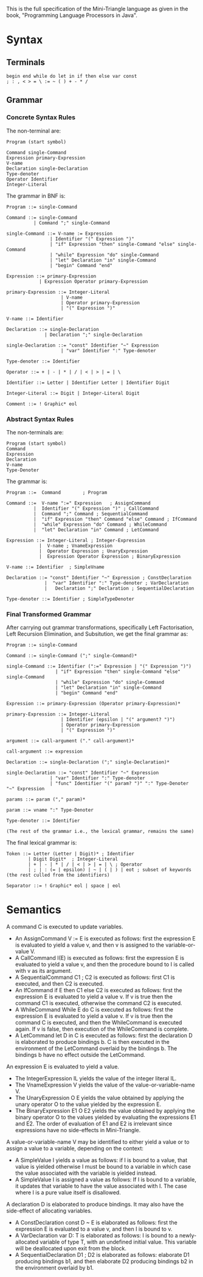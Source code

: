 This is the full specification of the Mini-Triangle language as given in the book, "Programming Language Processors in Java".

# Syntax

## Terminals

```
begin end while do let in if then else var const 
; : , < > = \ := ~ ( ) + - * / 

```

## Grammar

### Concrete Syntax Rules

The non-terminal are:

```
Program (start symbol)

Command single-Command
Expression primary-Expression
V-name
Declaration single-Declaration
Type-denoter
Operator Identifier
Integer-Literal

```
The grammar in BNF is:

```
Program ::= single-Command

Command ::= single-Command
          | Command ";" single-Command

single-Command ::= V-name := Expression
                | Identifier "(" Expression ")"
                | "if" Expression "then" single-Command "else" single-Command
                | "while" Expression "do" single-Command
                | "let" Declaration "in" single-Command
                | "begin" Command "end"

Expression ::= primary-Expression
            | Expression Operator primary-Expression

primary-Expression ::= Integer-Literal
                    | V-name
                    | Operator primary-Expression
                    | "(" Expression ")"

V-name ::= Identifier

Declaration ::= single-Declaration
              | Declaration ";" single-Declaration

single-Declaration ::= "const" Identifier "~" Expression
                    | "var" Identifier ":" Type-denoter

Type-denoter ::= Identifier

Operator ::= + | - | * | / | < | > | = | \

Identifier ::= Letter | Identifier Letter | Identifier Digit

Integer-Literal ::= Digit | Integer-Literal Digit

Comment ::= ! Graphic* eol

```

### Abstract Syntax Rules

The non-terminals are:

```
Program (start symbol)
Command
Expression
Declaration
V-name
Type-Denoter

```

The grammar is:

```
Program ::=  Command        ; Program

Command ::=  V-name ":=" Expression   ; AssignCommand
          |  Identifier "(" Expression ")" ; CallCommand
          |  Command ";" Command ; SequentialCommand
          |  "if" Expression "then" Command "else" Command ; IfCommand
          |  "while" Expression "do" Command ; WhileCommand
          |  "let" Declaration "in" Command ; LetCommand

Expression ::= Integer-Literal ; Integer-Expression
            |  V-name ; VnameExpression
            |  Operator Expression ; UnaryExpression
            |  Expression Operator Expression ; BinaryExpression

V-name ::= Identifier  ; SimpleVname

Declaration ::= "const" Identifier "~" Expression ; ConstDeclaration
              |  "var" Identifier ":" Type-denoter ; VarDeclaration
              |   Declaration ";" Declaration ; SequentialDeclaration

Type-denoter ::= Identifier ; SimpleTypeDenoter

```

### Final Transformed Grammar

After carrying out grammar transformations, specifically Left Factorisation, Left Recursion Elimination, and Subsitution, we get the final grammar as:

```
Program ::= single-Command

Command ::= single-Command (";" single-Command)*

single-Command ::= Identifier (":=" Expression | "(" Expression ")")
                  | "if" Expression "then" single-Command "else" single-Command
                  | "while" Expression "do" single-Command
                  | "let" Declaration "in" single-Command
                  | "begin" Command "end"

Expression ::= primary-Expression (Operator primary-Expression)*

primary-Expression ::= Integer-Literal 
                    | Identifier (epsilon | "(" argument? ")")
                    | Operator primary-Expression
                    | "(" Expression ")"

argument ::= call-argument ("." call-argument)*

call-argument ::= expression

Declaration ::= single-Declaration (";" single-Declaration)*

single-Declaration ::= "const" Identifier "~" Expression
                | "var" Identifier ":" Type-denoter
                | "func" Identifier "(" param? ")" ":" Type-Denoter "~" Expression

params ::= param ("," param)* 

param ::= vname ":" Type-Denoter

Type-denoter ::= Identifier

(The rest of the grammar i.e., the lexical grammar, remains the same)

```

The final lexical grammar is:

```
Token ::= Letter (Letter | Digit)* ; Identifier
        | Digit Digit*  ; Integer-Literal 
        | + | - | * | / | < | > | = | \ ; Operator
        | ; | : (= | epsilon) | ~ | ( | ) | eot ; subset of keywords (the rest culled from the identifiers)

Separator ::= ! Graphic* eol | space | eol

```

# Semantics

A command C is executed to update variables.
  - An AssignCommand V := E is executed as follows: first the expression E is evaluated to yield a value v, and then v is assigned to the variable-or-value V.
  - A CallCommand I(E) is executed as follows: first the expression E is evaluated to yield a value v, and then the procedure bound to I is called with v as its
    argument.
  - A SequentialCommand C1 ; C2 is executed as follows: first C1 is executed, and then C2 is executed.
  - An IfCommand if E then C1 else C2 is executed as follows: first the expression E is evaluated to yield a value v. If v is true then the command C1 is executed,
    otherwise the command C2 is executed.
  - A WhileCommand While E do C is executed as follows: first the expression E is evaluated to yield a value v. If v is true then the command C is executed, and then the
    WhileCommand is executed again. If v is false, then execution of the WhileCommand is complete.
  - A LetCommand let D in C is executed as follows: first the declaration D is elaborated to produce bindings b. C is then executed in the environment of the LetCommand
    overlaid by the bindings b. The bindings b have no effect outside the LetCommand.

An expression E is evaluated to yield a value.
  - The IntegerExpression IL yields the value of the integer literal IL.
  - The VnameExpression V yields the value of the value-or-variable-name V.
  - The UnaryExpression O E yields the value obtained by applying the unary operator O to the value yielded by the expression E.
  - The BinaryExpression E1 O E2 yields the value obtained by applying the binary operator O to the values yielded by evaluating the expressions E1 and E2. The order of
    evaluation of E1 and E2 is irrelevant since expressions have no side-effects in Mini-Triangle.

A value-or-variable-name V may be identified to either yield a value or to assign a value to a variable, depending on the context:
  - A SimpleValue I yields a value as follows: if I is bound to a value, that value is yielded otherwise I must be bound to a variable in which case the value
    associated with the variable is yielded instead.
  - A SimpleValue I is assigned a value as follows: If I is bound to a variable, it updates that variable to have the value associated with I. The case where I is a pure value itself
    is disallowed.

A declaration D is elaborated to produce bindings. It may also have the side-effect of allocating variables.
  - A ConstDeclaration const D ~ E is elaborated as follows: first the expression E is evaluated to a value v, and then I is bound to v.
  - A VarDeclaration var D: T is elaborated as follows: I is bound to a newly-allocated variable of type T, with an undefined initial value. This variable will be 
    deallocated upon exit from the block.
  - A SequentialDeclaration D1 ; D2 is elaborated as follows: elaborate D1 producing bindings b1, and then elaborate D2 producing bindings b2 in the environment overlaid by b1.